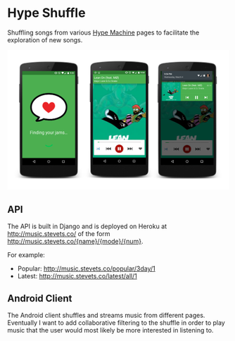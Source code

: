 # Hype Shuffle
Shuffling songs from various [Hype Machine](http://hypem.com/) pages to facilitate the exploration of new songs.

![Alt text](/screenshots/screenshots.png?raw=true)

## API
The API is built in Django and is deployed on Heroku at http://music.stevets.co/
of the form http://music.stevets.co/{name}/{mode}/{num}.

For example:
- Popular: http://music.stevets.co/popular/3day/1
- Latest: http://music.stevets.co/latest/all/1

## Android Client
The Android client shuffles and streams music from different pages. Eventually
I want to add collaborative filtering to the shuffle in order to play music that
the user would most likely be more interested in listening to.
